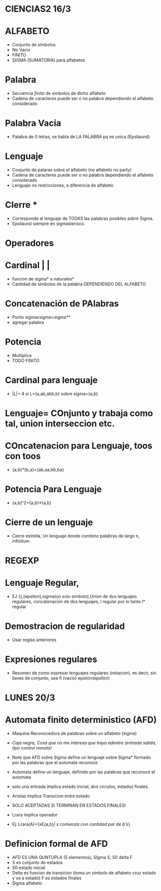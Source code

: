 # CIENCIAS2 16/3

# ALFABETO
- Conjunto de simbolos
- No Vacio
- FINITO
- SIGMA (SUMATORIA) para alfabetos
# Palabra
- Secuencia *finita* de simbolos de dicho alfabeto
- Cadena de caracteres puede ser o no palabra dependiendo el alfabeto considerado
# Palabra Vacia
- Palabra de 0 letras, se habla de LA PALABRA pq es unica.(Epsilaund)
# Lenguaje
- Conjunto de palaras sobre el alfabeto (no alfabeto no party)
- Cadena de caracteres puede ser o no palabra dependiendo el alfabeto considerado
- Lenguaje no restricciones, a diferencia de alfabeto
# CIerre *
- Corresponde al lenguaje de TODAS las palabras posibles sobre Sigma.
- Epsilaund siempre en sigmasterisco.
# Operadores
   # Cardinal | | 
- funcion de sigma* a naturales*
- Cantidad de simbolos de la palabra DEPENDIENDO DEL ALFABETO
# Concatenación de PAlabras
- Punto sigma*xsigma*=sigma**
- agregar palabra
# Potencia 
- Multiplica
- TODO FINITO
# Cardinal para lenguaje
- |L|= 4 si L={a,ab,abb,b} sobre sigma={a,b}

# Lenguaje= COnjunto y trabaja como tal, union interseccion etc.

# COncatenacion para Lenguaje, toos con toos

- {a,b}*{b,a}={ab,aa,bb,ba}

# Potencia Para Lenguaje

- {a,b]^2={a,b}*{a,b]

# Cierre de un lenguaje
- Cierre estrella, Un lenguaje donde combino palabras de largo n, infinitum

# REGEXP
# Lenguaje Regular, 
- EJ {},{epsilon},sigma(un solo simbolo),Union de dos lenguajes regulares, concatenacion de dos lenguajes, l regular por lo tanto l* regular
# Demostracion de regularidad
- Usar reglas anteriores

# Expresiones regulares
- Resumen de como expresar lenguajes regulares (notacion), es decir, sin llaves de conjunto, sea fi (vacio) epsilon(epsilon)

# LUNES 20/3

# Automata finito deterministico (AFD)
- Maquina Reconocedora de palabras sobre un alfabeto (sigma)

- *Caja negra, Cosa que no me interesa que haya adentro (entrada salida, tipo control remoto)*

- Note que AFD sobre Sigma define un lenguaje sobre Sigma* formado por las palabras que el automata reconoce

- Automata define un lenguaje, definido por las palabras que reconoce el automata

- solo una entrada implica estado inicial, dos circulos, estados finales.
- Aristas implica Transicion entre estado

- SOLO ACEPTADAS SI TERMINAN EN ESTADOS FINALES!
- Lrara implica operador 
- Ej: Lrara(A)={xE{a,b}*| x comienza con cantidad par de b's*}
# Definicion formal de AFD 
- AFD ES UNA QUNTUPLA (5 elementos), SIgma S, S0 delta F
- S es conjunto de estados
- S0 estado inicial
- Delta  es funcion de transicion (toma un simbolo de alfabeto cruz estado y va a estado)
  F es estados finales
- Sigma alfabeto


 
